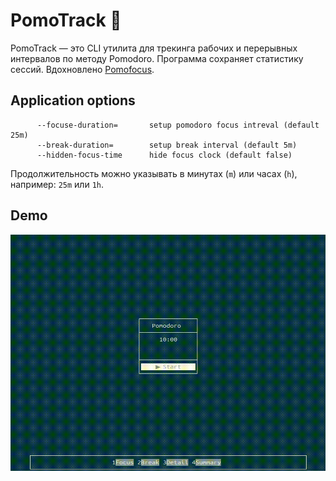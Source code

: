 # PomoTrack 🍅

PomoTrack — это CLI утилита для трекинга рабочих и перерывных интервалов по методу Pomodoro. Программа сохраняет статистику сессий. Вдохновлено [Pomofocus](https://pomofocus.io/).    
   
## Application options
```
      --focuse-duration=       setup pomodoro focus intreval (default 25m)
      --break-duration=        setup break interval (default 5m)
      --hidden-focus-time      hide focus clock (default false)
``` 
Продолжительность можно указывать в минутах (`m`) или часах (`h`), например: `25m` или `1h`.

## Demo
![Demo](assets/demo.gif)